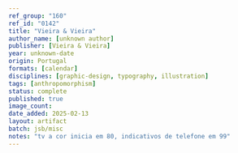 ```yaml
---
ref_group: "160"
ref_id: "0142"
title: "Vieira & Vieira"
author_name: [unknown author]
publisher: [Vieira & Vieira]
year: unknown-date
origin: Portugal
formats: [calendar]
disciplines: [graphic-design, typography, illustration]
tags: [anthropomorphism]
status: complete
published: true
image_count:
date_added: 2025-02-13
layout: artifact
batch: jsb/misc
notes: "tv a cor inicia em 80, indicativos de telefone em 99"
---
```

